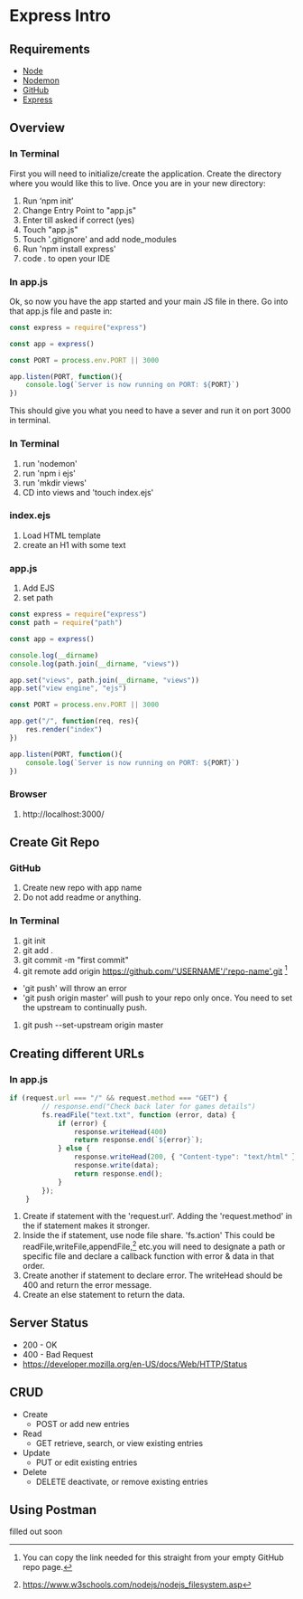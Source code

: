# Express Intro



## Requirements

* [Node](https://nodejs.org/en/download/)
* [Nodemon](https://www.npmjs.com/package/nodemon)
* [GitHub](https://www.github.com)
* [Express](https://expressjs.com/)


## Overview

### In Terminal
First you will need to initialize/create the application. Create the directory where you would like this to live. Once you are in your new directory: 

1. Run  ‘npm init’
2. Change Entry Point to "app.js"
3. Enter till asked if correct (yes)
4. Touch "app.js"
5. Touch '.gitignore' and add node_modules
6. Run 'npm install express'
7. code . to open your IDE

### In app.js
Ok, so now you have the app started and your main JS file in there. Go into that app.js file and paste in:

```javascript
const express = require("express")

const app = express()

const PORT = process.env.PORT || 3000

app.listen(PORT, function(){
    console.log(`Server is now running on PORT: ${PORT}`)
})
```

This should give you what you need to have a sever and run it on port 3000 in terminal.

### In Terminal
1. run 'nodemon'
2. run 'npm i ejs'
3. run 'mkdir views'
4. CD into views and 'touch index.ejs'

### index.ejs
1. Load HTML template
2. create an H1 with some text

### app.js
1. Add EJS
2. set path
``` javascript
const express = require("express")
const path = require("path")

const app = express()

console.log(__dirname)
console.log(path.join(__dirname, "views"))

app.set("views", path.join(__dirname, "views"))
app.set("view engine", "ejs")

const PORT = process.env.PORT || 3000

app.get("/", function(req, res){
    res.render("index")
})

app.listen(PORT, function(){
    console.log(`Server is now running on PORT: ${PORT}`)
})
```

### Browser
1. http://localhost:3000/


## Create Git Repo

### GitHub
1. Create new repo with app name
2. Do not add readme or anything. 

### In Terminal
1. git init
2. git add .
3. git commit -m "first commit"
4. git remote add origin https://github.com/'USERNAME'/'repo-name'.git [^2]



- 'git push' will throw an error
- 'git push origin master' will push to your repo only once. You need to set the upstream to continually push.
1. git push --set-upstream origin master

## Creating different URLs
### In app.js
``` javascript
if (request.url === "/" && request.method === "GET") {
		// response.end("Check back later for games details")
		fs.readFile("text.txt", function (error, data) {
			if (error) {
				response.writeHead(400)
				return response.end(`${error}`);
			} else {
				response.writeHead(200, { "Content-type": "text/html" });
				response.write(data);
				return response.end();
			}
		});
	}
```
1. Create if statement with the 'request.url'. Adding the 'request.method' in the if statement makes it stronger.
2. Inside the if statement, use node file share. 'fs.action' This could be readFile,writeFile,appendFile,[^3] etc.you will need to designate a path or specific file and declare a callback function with error & data in that order.
3. Create another if statement to declare error. The writeHead should be 400 and return the error message.
4. Create an else statement to return the data.
## Server Status

- 200 - OK
- 400 - Bad Request
- https://developer.mozilla.org/en-US/docs/Web/HTTP/Status

## CRUD

- Create
  - POST or add new entries
- Read
  - GET retrieve, search, or view existing entries
- Update
  - PUT or edit existing entries
- Delete
  - DELETE deactivate, or remove existing entries

## Using Postman

filled out soon


[^1]: Running with node will require you to turn the server off with "CTRL C" and start the server each time you make changes. Using Nodemon will allow you to use the browser refresh button for changes to show.

[^2]: You can copy the link needed for this straight from your empty GitHub repo page. 

[^3]: https://www.w3schools.com/nodejs/nodejs_filesystem.asp


